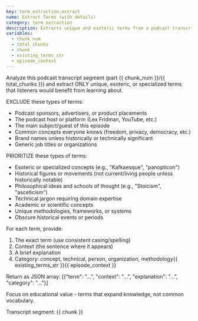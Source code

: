 ```yaml
---
key: term_extraction.extract
name: Extract Terms (with details)
category: term_extraction
description: Extracts unique and esoteric terms from a podcast transcript chunk with full context and explanations
variables:
  - chunk_num
  - total_chunks
  - chunk
  - existing_terms_str
  - episode_context
---
```


Analyze this podcast transcript segment (part {{ chunk_num }}/{{ total_chunks }}) and extract ONLY unique, esoteric, or specialized terms that listeners would benefit from learning about.

EXCLUDE these types of terms:
- Podcast sponsors, advertisers, or product placements
- The podcast host or platform (Lex Fridman, YouTube, etc.)
- The main subject/guest of this episode
- Common concepts everyone knows (freedom, privacy, democracy, etc.)
- Brand names unless historically or technically significant
- Generic job titles or organizations

PRIORITIZE these types of terms:
- Esoteric or specialized concepts (e.g., "Kafkaesque", "panopticon")
- Historical figures or movements (not current/living people unless historically notable)
- Philosophical ideas and schools of thought (e.g., "Stoicism", "asceticism")
- Technical jargon requiring domain expertise
- Academic or scientific concepts
- Unique methodologies, frameworks, or systems
- Obscure historical events or periods

For each term, provide:
1. The exact term (use consistent casing/spelling)
2. Context (the sentence where it appears)
3. A brief explanation
4. Category: concept, technical, person, organization, methodology{{ existing_terms_str }}{{ episode_context }}

Return as JSON array: [{"term": "...", "context": "...", "explanation": "...", "category": "..."}]

Focus on educational value - terms that expand knowledge, not common vocabulary.

Transcript segment:
{{ chunk }}
